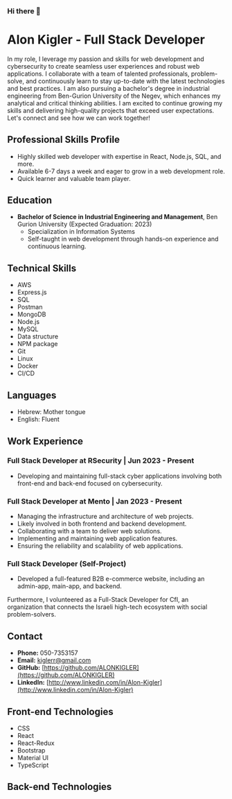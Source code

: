 ### Hi there 👋

# Alon Kigler - Full Stack Developer

In my role, I leverage my passion and skills for web development and cybersecurity to create seamless user experiences and robust web applications. I collaborate with a team of talented professionals, problem-solve, and continuously learn to stay up-to-date with the latest technologies and best practices. I am also pursuing a bachelor's degree in industrial engineering from Ben-Gurion University of the Negev, which enhances my analytical and critical thinking abilities. I am excited to continue growing my skills and delivering high-quality projects that exceed user expectations. Let's connect and see how we can work together!

## Professional Skills Profile
- Highly skilled web developer with expertise in React, Node.js, SQL, and more.
- Available 6-7 days a week and eager to grow in a web development role.
- Quick learner and valuable team player.

## Education
- **Bachelor of Science in Industrial Engineering and Management**, Ben Gurion University (Expected Graduation: 2023)
  - Specialization in Information Systems
  - Self-taught in web development through hands-on experience and continuous learning.

## Technical Skills
- AWS
- Express.js
- SQL
- Postman
- MongoDB
- Node.js
- MySQL
- Data structure
- NPM package
- Git 
- Linux
- Docker
- CI/CD

## Languages
- Hebrew: Mother tongue
- English: Fluent

## Work Experience
### Full Stack Developer at RSecurity | Jun 2023 - Present
- Developing and maintaining full-stack cyber applications involving both front-end and back-end focused on cybersecurity.

### Full Stack Developer at Mento | Jan 2023 - Present
- Managing the infrastructure and architecture of web projects.
- Likely involved in both frontend and backend development.
- Collaborating with a team to deliver web solutions.
- Implementing and maintaining web application features.
- Ensuring the reliability and scalability of web applications.

### Full Stack Developer (Self-Project)
- Developed a full-featured B2B e-commerce website, including an admin-app, main-app, and backend.

Furthermore, I volunteered as a Full-Stack Developer for CfI, an organization that connects the Israeli high-tech ecosystem with social problem-solvers.

## Contact
- **Phone:** 050-7353157
- **Email:** kiglerr@gmail.com
- **GitHub:** [https://github.com/ALONKIGLER](https://github.com/ALONKIGLER)
- **LinkedIn:** [http://www.linkedin.com/in/Alon-Kigler](http://www.linkedin.com/in/Alon-Kigler)

## Front-end Technologies
- CSS
- React
- React-Redux
- Bootstrap
- Material UI
- TypeScript

## Back-end Technologies
<!-- Add details about your back-end technologies here -->
